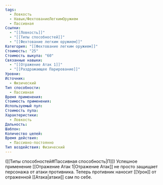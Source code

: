 ```yaml
---
tags:
  - Ловкость
  - Навык/ФехтованиеЛегкимОружием
  - Пассивная
Ссылки:
  - "[[Ловкость]]"
  - "[[Типы способностей]]"
  - "[[Фехтование легким оружием]]"
Категория: "[[Фехтование легким оружием]]"
Стоимость: "25"
Стоимость выкупа: "60"
Связанные навыки:
  - "[[Отражение Атак 1]]"
  - "[[Раздражающее Парирование]]"
Уровни: 
Источник:
  - Физический
Тип способности:
  - Пассивная
Время применения: 
Стоимость применения: 
Используемый пул: 
Стоимость пула: 
Характеристики:
  - Ловкость
Дальность: 
Шаблон: 
Количество целей: 
Время действия:
  - Пассивно-постоянно
Тип воздействия: Физический
---
```

([[Типы способностей#Пассивная способность|П]]) Успешное применение [[Отражение Атак 1|Отражение Атак]] не просто защищает персонажа от атаки противника. Теперь противник наносит [[Урон]] от отраженной [[Атака|атаки]] сам по себе. 